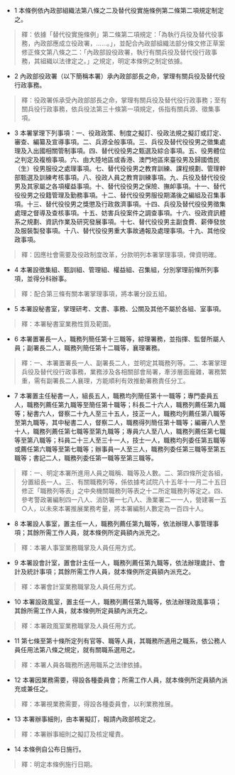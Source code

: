 * 1 本條例依內政部組織法第八條之二及替代役實施條例第二條第二項規定制定之。

> 釋：依據「替代役實施條例」第二條第二項規定：「為執行兵役及替代役事務，內政部應成立役政署，……。」，並配合內政部組織法部分條文修正草案修正條文第八條之二：「內政部設役政署，執行有關兵役及替代役行政事務，其組織以法律定之。」之規定，明定本條例之制定依據。

* 2 內政部役政署（以下簡稱本署）承內政部部長之命，掌理有關兵役及替代役行政事務。

> 釋：役政署係承受內政部部長之命，掌理有關兵役及替代役行政事務；至有關兵役行政事務，依兵役法第三十條第一項規定，係指有關兵源、徵集事項。

* 3 本署掌理下列事項：一、役政政策、制度之擬訂、役政法規之擬訂或訂定、審查、編纂及宣導事項。二、兵源全般事項。三、兵役及替代役役男之徵集處理及入出國相關管制事項。四、替代役役男之甄選及綜合事項。五、役男體位之判定及複檢事項。六、由大陸地區或香港、澳門地區來臺役男及歸國僑民（生）役男服役之處理事項。七、替代役役男之教育訓練、課程規劃、管理幹部甄選及訓練考核事項。八、役政人員之教育訓練事項。九、兵役及替代役役男及其家屬之各項權益事項。十、替代役役男之保險、撫卹事項。十一、替代役役男之役籍管理及勤務事項。十二、替代役役男服役期滿後之編組及召集事項。十三、替代役役男之獎懲及行政救濟事項。十四、兵役及替代役役男徵集處理之督導及查核事項。十五、妨害兵役案件之調查事項。十六、役政資訊體系之規劃、資訊作業及研究發展事項。十七、替代役役男主副食費、薪俸發放及服裝製發事項。十八、替代役役男重大事故通報及處理事項。十九、其他役政事項。

> 釋：因應社會需要及役政制度改革，分款明列本署掌理事項，俾資明確。

* 4 本署設徵集組、甄訓組、管理組、權益組、召集組，分別掌理前條所列事項，並得分科辦事。

> 釋：配合第三條有關本署掌理事項，將本署分設五組。

* 5 本署設秘書室，掌理研考、文書、事務、公關及其他不屬於各組、室事項。

> 釋：本署秘書室業務性質及範圍。

* 6 本署置署長一人，職務列簡任第十三職等，綜理署務，並指揮、監督所屬人員；副署長二人，職務列簡任第十二職等，襄理署務。

> 釋：一、本署置署長一人、副署長二人，並明定其職務列等。二、本署掌理兵役及替代役行政事務，業務涉及各相關部會局署，牽涉層面龐雜，署務繁重，需有副署長二人襄理，方能順利有效推動署務責任分工。

* 7 本署置主任秘書一人，組長五人，職務均列簡任第十一職等；專門委員五人，職務列薦任第九職等至簡任第十職等；科長二十六人，職務列薦任第九職等；秘書六人，督察二十九人至三十五人，技正一人，職務均列薦任第八職等至第九職等，其中秘書二人，督察二人，職務得列簡任第十職等；編審八人至十人，職務列薦任第七職等至第九職等；專員六人至八人，職務列薦任第七職等至第八職等；科員二十三人至三十一人，技士一人，職務均列委任第五職等或薦任第六職等至第七職等；辦事員一人至三人，職務列委任第三職等至第五職等；書記二人，職務列委任第一職等至第三職等。

> 釋：一、明定本署所進用人員之職稱、職等及人數。二、第四條所定各組，分置組長一人。三、有關職務列等，係依據考試院八十五年十一月二十五日修正「職務列等表」之中央機關職務列等表之十二所定職務列等定之。四、參考警政署編制四一八人、消防署一七八人、漁業署二一一人，營建署一五○人，以未來本署推展業務考量，將本署編制人數定為一百四十人。

* 8 本署設人事室，置主任一人，職務列薦任第九職等，依法辦理人事管理事項；其餘所需工作人員，就本條例所定員額內派充之。

> 釋：本署人事室業務職掌及人員任用方式。

* 9 本署設會計室，置會計主任一人，職務列薦任第九職等，依法辦理歲計、會計及統計事項；其餘所需工作人員，就本條例所定員額內派充之。

> 釋：本署會計室業務職掌及人員任用方式。

* 10 本署設政風室，置主任一人，職務列薦任第九職等，依法辦理政風事項；其餘所需工作人員，就本條例所定員額內派充之。

> 釋：本署政風室業務職掌及人員任用方式。

* 11 第七條至第十條所定列有官等、職等人員，其職務所適用之職系，依公務人員任用法第八條之規定，就有關職系選用之。

> 釋：本署人員各職務所適用職系之法律依據。

* 12 本署因業務需要，得設各種委員會；所需工作人員，就本條例所定員額內派充或兼任之。

> 釋：本署視業務需要，得設各種委員會，以利業務推展。

* 13 本署辦事細則，由本署擬訂，報請內政部核定之。

> 釋：本署辦事細則之擬訂及核定權責。

* 14 本條例自公布日施行。

> 釋：明定本條例施行日期。

